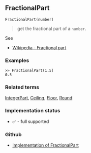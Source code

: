 ## FractionalPart

```
FractionalPart(number)
```

> get the fractional part of a `number`. 

See
* [Wikipedia - Fractional part](https://en.wikipedia.org/wiki/Fractional_part)

### Examples

```
>> FractionalPart(1.5)
0.5  
```

### Related terms 
[IntegerPart](IntegerPart.md), [Ceiling](Ceiling.md), [Floor](Floor.md), [Round](Round.md)






### Implementation status

* &#x2705; - full supported

### Github

* [Implementation of FractionalPart](https://github.com/axkr/symja_android_library/blob/master/symja_android_library/matheclipse-core/src/main/java/org/matheclipse/core/builtin/IntegerFunctions.java#L1043) 
